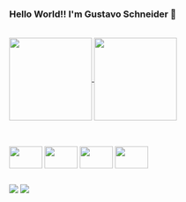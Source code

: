 ### Hello World!! I'm Gustavo Schneider 👋


<div style="display: inline_block"><br>
<a href="https://github.com/anuraghazra/github-readme-stats">
  <img height=150 align="center" src="https://github-readme-stats.vercel.app/api?username=gschneider04&show_icons=true&theme=onedark" />
</a>
<a href="https://github.com/anuraghazra/github-readme-stats">
  <img height=150 align="center" src="https://github-readme-stats.vercel.app/api/top-langs/?username=gschneider04&layout=compact&theme=onedark" />
</a>
</div>

  ##
  
<div style="display: inline_block"><br>
  <img align="center" height="40" width="60" src="https://cdn.jsdelivr.net/gh/devicons/devicon@latest/icons/javascript/javascript-original.svg" />
  <img align="center" height="40" width="60" src="https://cdn.jsdelivr.net/gh/devicons/devicon@latest/icons/react/react-original.svg" />
  <img align="center" height="40" width="60" src="https://cdn.jsdelivr.net/gh/devicons/devicon@latest/icons/html5/html5-original.svg" />
  <img align="center" height="40" width="60" src="https://cdn.jsdelivr.net/gh/devicons/devicon@latest/icons/css3/css3-original.svg" /> 
</div>

  ##
<a href="https://www.linkedin.com/in/schneidergustavo/" target="_blank"><img src="https://img.shields.io/badge/-LinkedIn-%230077B5?style=for-the-badge&logo=linkedin&logoColor=white" target="_blank"></a>
<a href = "mailto:gustavoschive@gmail.com"><img src="https://img.shields.io/badge/-Gmail-%23333?style=for-the-badge&logo=gmail&logoColor=white" target="_blank"></a>
